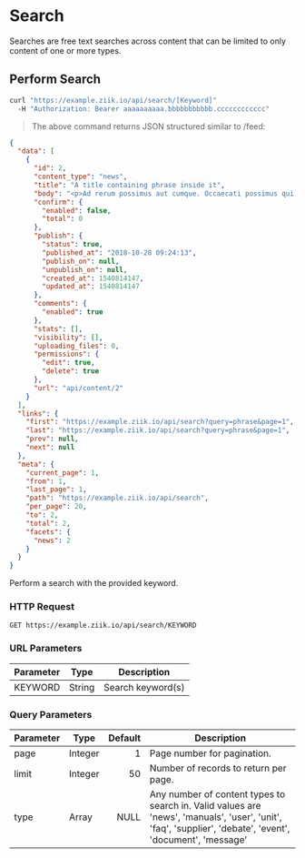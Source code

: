 # Search

Searches are free text searches across content that can be limited to only content of one or more types. 

## Perform Search

```bash
curl "https://example.ziik.io/api/search/[Keyword]"
  -H "Authorization: Bearer aaaaaaaaaa.bbbbbbbbbbb.cccccccccccc"
```

> The above command returns JSON structured similar to /feed:

```json
{
  "data": [
    {
      "id": 2,
      "content_type": "news",
      "title": "A title containing phrase inside it",
      "body": "<p>Ad rerum possimus aut cumque. Occaecati possimus qui reprehenderit. Eaque vero voluptatem sit laborum enim impedit ea omnis.</p>",
      "confirm": {
        "enabled": false,
        "total": 0
      },
      "publish": {
        "status": true,
        "published_at": "2018-10-28 09:24:13",
        "publish_on": null,
        "unpublish_on": null,
        "created_at": 1540814147,
        "updated_at": 1540814147
      },
      "comments": {
        "enabled": true
      },
      "stats": [],
      "visibility": [],
      "uploading_files": 0,
      "permissions": {
        "edit": true,
        "delete": true
      },
      "url": "api/content/2"
    }
  ],
  "links": {
    "first": "https://example.ziik.io/api/search?query=phrase&page=1",
    "last": "https://example.ziik.io/api/search?query=phrase&page=1",
    "prev": null,
    "next": null
  },
  "meta": {
    "current_page": 1,
    "from": 1,
    "last_page": 1,
    "path": "https://example.ziik.io/api/search",
    "per_page": 20,
    "to": 2,
    "total": 2,
    "facets": {
      "news": 2
    }
  }
}
```

Perform a search with the provided keyword.

### HTTP Request

`GET https://example.ziik.io/api/search/KEYWORD`

### URL Parameters
Parameter | Type | Description
--------- | ---- | -----------
KEYWORD | String | Search keyword(s)

### Query Parameters

Parameter | Type | Default | Description
--------- | ---- | ------: | -----------
page | Integer | 1 | Page number for pagination.
limit | Integer | 50 | Number of records to return per page.
type | Array | NULL | Any number of content types to search in. Valid values are 'news', 'manuals', 'user', 'unit', 'faq', 'supplier', 'debate', 'event', 'document', 'message'
